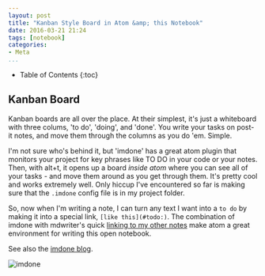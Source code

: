 ```yaml
---
layout: post
title: "Kanban Style Board in Atom &amp; this Notebook"
date: 2016-03-21 21:24
tags: [notebook]
categories:
- Meta
...
```


* Table of Contents
{:toc}

## Kanban Board

Kanban boards are all over the place. At their simplest, it's just a whiteboard with three colums, 'to do', 'doing', and 'done'. You write your tasks on post-it notes, and move them through the columns as you do 'em. Simple.

I'm not sure who's behind it, but 'imdone' has a great atom plugin that monitors your project for key phrases like TO DO in your code or your notes. Then, with alt+t, it opens up a board _inside atom_ where you can see all of your tasks - and move them around as you get through them. It's pretty cool and works extremely well. Only hiccup I've encountered so far is making sure that the `.imdone` config file is in my project folder.

So, now when I'm writing a note, I can turn any text I want into a `to do` by making it into a special link, `[like this](#todo:)`. The combination of imdone with mdwriter's quick [linking to my other notes][4792e1bf] make atom a great environment for writing this open notebook.

  [4792e1bf]: http://smgprojects.github.io/getting-mdwriter-links-to-work/ "getting mdwriter links to work"

See also the [imdone blog](http://blog.imdone.io/).

![imdone](https://i.github-camo.com/11fce0ef0d4ef9d954d03e091050fe1373134c37/68747470733a2f2f636c6f75642e67697468756275736572636f6e74656e742e636f6d2f6173736574732f3233333530352f31313132313436312f39383939666231342d383931622d313165352d386162612d6134363436663862313432382e676966)
